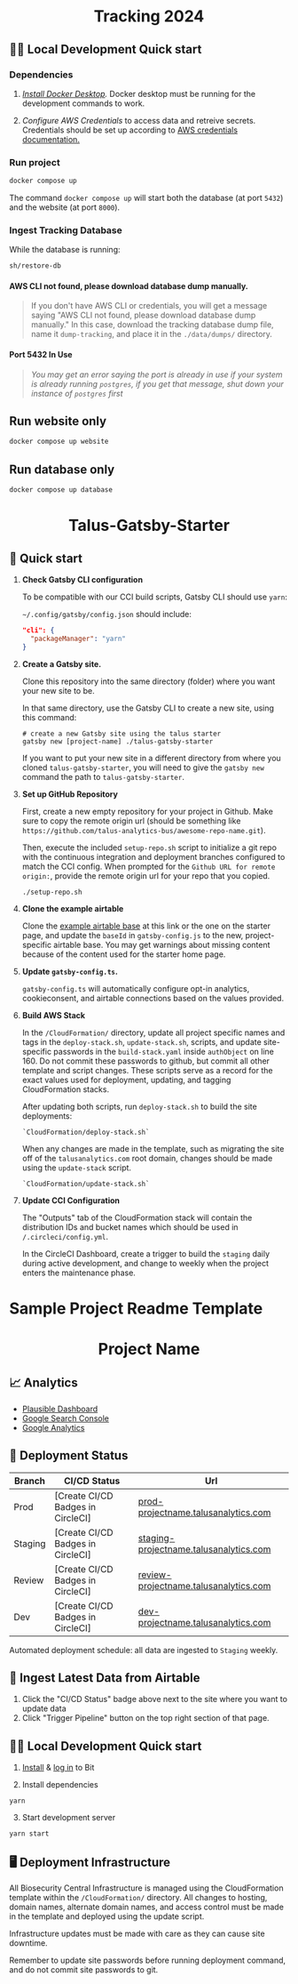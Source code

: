 <h1 align="center">
    Tracking 2024
</h1>

## 👩‍💻 Local Development Quick start

### Dependencies

1. *[Install Docker Desktop](https://docs.docker.com/get-docker/).* 
    Docker desktop must be running for the development commands to work.


1. *Configure AWS Credentials* to access data and retreive secrets. Credentials should be set up according to 
[AWS credentials documentation.](https://docs.aws.amazon.com/cli/latest/userguide/cli-configure-files.html) 


### Run project

```sh
docker compose up
```

The command `docker compose up` will start both the database (at port `5432`) and the website 
(at port `8000`).


### Ingest Tracking Database

While the database is running:

```sh
sh/restore-db
```

#### AWS CLI not found, please download database dump manually.
> If you don't have AWS CLI or credentials, you will get a message saying
"AWS CLI not found, please download database dump manually." In this case, 
download the tracking database dump file, name it `dump-tracking`, and 
place it in the `./data/dumps/` directory.

#### Port 5432 In Use
> *You may get an error saying the port is already in use 
if your system is already running `postgres`, if you 
get that message, shut down your instance of 
`postgres` first*


## Run website only

```sh
docker compose up website
```

## Run database only

```sh
docker compose up database
```



<h1 align="center">
  Talus-Gatsby-Starter
</h1>

## 🚀 Quick start

1.  **Check Gatsby CLI configuration**

    To be compatible with our CCI build scripts, Gatsby CLI should use `yarn`:

    `~/.config/gatsby/config.json` should include:

    ```json
    "cli": {
      "packageManager": "yarn"
    }
    ```

2.  **Create a Gatsby site.**

    Clone this repository into the same directory (folder) where you want your new site to be.

    In that same directory, use the Gatsby CLI to create a new site, using this command:

    ```shell
    # create a new Gatsby site using the talus starter
    gatsby new [project-name] ./talus-gatsby-starter
    ```

    If you want to put your new site in a different directory from where you cloned `talus-gatsby-starter`, you will need to give the `gatsby new` command the path to `talus-gatsby-starter`.

3.  **Set up GitHub Repository**

    First, create a new empty repository for your project in Github. Make sure to copy the remote origin url (should be something like `https://github.com/talus-analytics-bus/awesome-repo-name.git`).

    Then, execute the included `setup-repo.sh` script to initialize a git repo with the continuous integration and deployment branches configured to match the CCI config. When prompted for the `Github URL for remote origin:`, provide the remote origin url for your repo that you copied.

    ```shell
    ./setup-repo.sh
    ```

4.  **Clone the example airtable**

    Clone the [example airtable base](https://airtable.com/apptYPkeoCz0lSn19/tblJV3LL08O5wNAHP/viwDPkxCqsqCF0nVi?blocks=hide) at this link
    or the one on the starter page, and update the `baseId` in `gatsby-config.js` to the new, project-specific airtable base. You may get
    warnings about missing content because of the content used for the starter home page.

5.  **Update `gatsby-config.ts`.**

    `gatsby-config.ts` will automatically configure opt-in analytics, cookieconsent, and airtable connections based on the values provided.

6.  **Build AWS Stack**

    In the `/CloudFormation/` directory, update all project specific names and tags in the `deploy-stack.sh`, `update-stack.sh`, scripts, and
    update site-specific passwords in the `build-stack.yaml` inside `authObject` on line 160. Do not commit these passwords to github, but commit all other template and
    script changes. These scripts serve as a record for the exact values used for deployment, updating, and tagging CloudFormation stacks.

    After updating both scripts, run `deploy-stack.sh` to build the site deployments:

    ```shell
    `CloudFormation/deploy-stack.sh`
    ```

    When any changes are made in the template, such as migrating the site off of the `talusanalytics.com` root domain, changes should be made
    using the `update-stack` script.

    ```shell
    `CloudFormation/update-stack.sh`
    ```

7.  **Update CCI Configuration**

    The "Outputs" tab of the CloudFormation stack will contain the distribution IDs and bucket names which should be used in `/.circleci/config.yml`.

    In the CircleCI Dashboard, create a trigger to build the `staging` daily during active development, and change to weekly when the project enters the maintenance phase.

# Sample Project Readme Template

<h1 align="center">
  Project Name
</h1>

## 📈 Analytics

- [Plausible Dashboard](#)
- [Google Search Console](#)
- [Google Analytics](#)

## 🚀 Deployment Status

| Branch  | CI/CD Status                      | Url                                         |
| ------- | --------------------------------- | ------------------------------------------- |
| Prod    | [Create CI/CD Badges in CircleCI] | [prod-projectname.talusanalytics.com](#)    |
| Staging | [Create CI/CD Badges in CircleCI] | [staging-projectname.talusanalytics.com](#) |
| Review  | [Create CI/CD Badges in CircleCI] | [review-projectname.talusanalytics.com](#)  |
| Dev     | [Create CI/CD Badges in CircleCI] | [dev-projectname.talusanalytics.com](#)     |

Automated deployment schedule: all data are ingested to `Staging` weekly.

## 📄 Ingest Latest Data from Airtable

1. Click the "CI/CD Status" badge above next to the site where you want to update data
2. Click "Trigger Pipeline" button on the top right section of that page.

## 👩‍💻 Local Development Quick start

1. [Install](https://bit.dev/docs/getting-started/installing-bit/installing-bit) & [log in](https://bit.dev/reference/reference/cli-reference/#login) to Bit

2. Install dependencies

```
yarn
```

3. Start development server

```
yarn start
```

## 🖥 Deployment Infrastructure

All Biosecurity Central Infrastructure is managed using the CloudFormation template within
the `/CloudFormation/` directory. All changes to hosting, domain names, alternate domain
names, and access control must be made in the template and deployed using the update script.

Infrastructure updates must be made with care as they can cause site downtime.

Remember to update site passwords before running deployment command, and do not commit site passwords to git.
